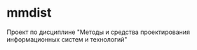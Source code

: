 # mmdist
Проект по дисциплине "Методы и средства проектирования информационных систем и технологий"
